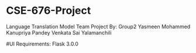 # CSE-676-Project

Language Translation Model
Team Project
By: Group2
Yasmeen Mohammed
Kanupriya Pandey
Venkata Sai Yalamanchili

#UI Requirements:
Flask 3.0.0
